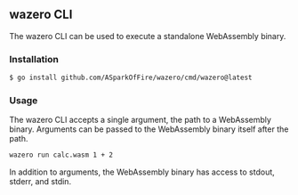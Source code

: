 ## wazero CLI

The wazero CLI can be used to execute a standalone WebAssembly binary.

### Installation

```bash
$ go install github.com/ASparkOfFire/wazero/cmd/wazero@latest
```

### Usage

The wazero CLI accepts a single argument, the path to a WebAssembly binary.
Arguments can be passed to the WebAssembly binary itself after the path.

```bash
wazero run calc.wasm 1 + 2
```

In addition to arguments, the WebAssembly binary has access to stdout, stderr,
and stdin.

